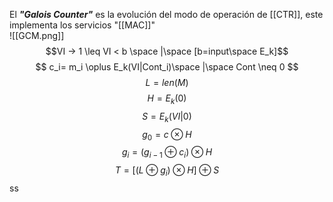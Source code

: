 El ***"Galois Counter"***  es la evolución del modo de operación de [[CTR]], este implementa los servicios "[[MAC]]"  
![[GCM.png]]
$$VI -> 1 \leq VI < b \space |\space [b=input\space E_k]$$
$$ c_i= m_i \oplus E_k(VI|Cont_i)\space |\space Cont \neq 0 $$
$$L= len(M)$$
$$H=E_k(0)$$
$$S=E_k(VI|0)$$
$$ g_0=c {\otimes} H $$$$g_i=(g_{i-1}\oplus c_i)\otimes H$$
$$T=[(L\oplus g_i)\otimes H]\oplus S$$
ss